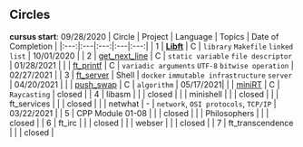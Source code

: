 ## Circles
**cursus start**: 09/28/2020
| Circle | Project | Language | Topics | Date of Completion | 
|:---:|:---|:---:|:---|:---:|
| 1 | [__Libft__](./libft) | C | `library` `Makefile` `linked list` | 10/01/2020 |
| 2 | [get_next_line](./get_next_line) | C | `static variable` `file descriptor` | 01/28/2021 |
|   | [ft_printf](./ft_printf) | C | `variadic arguments` `UTF-8` `bitwise operation` | 02/27/2021 |
| 3 | [ft_server](./ft_server) | Shell | `docker` `immutable infrastructure` `server` | 04/20/2021 |
|   | [push_swap](./push_swap) | C | `algorithm` | 05/17/2021|
|   | [miniRT](./miniRT) | C | `Raycasting` | closed |
| 4 | libasm |  |  | closed |
|   | minishell |  |  | closed |
|   | ft_services |  |  | closed |
|   | netwhat | - | `network`, `OSI protocols`, `TCP/IP` | 03/22/2021 |
| 5 | CPP Module 01-08 |  |  | closed |
|   | Philosophers |  |  | closed |
| 6 | ft_irc |  |  | closed |
|   | webser |  |  | closed |
| 7 | ft_transcendence |  |  | closed |
